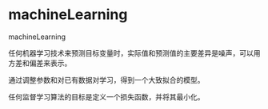 # machineLearning
machineLearning

任何机器学习技术来预测目标变量时，实际值和预测值的主要差异是噪声，可以用方差和偏差来表示。

通过调整参数和对已有数据对学习，得到一个大致拟合的模型。

任何监督学习算法的目标是定义一个损失函数，并将其最小化。